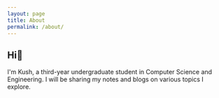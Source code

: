 ```yaml
---
layout: page
title: About
permalink: /about/
---
```

## Hi👋
I'm Kush, a third-year undergraduate student in Computer Science and Engineering. I will be sharing my notes and blogs on various topics I explore.
